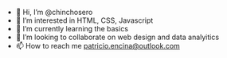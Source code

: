 - 👋 Hi, I’m @chinchosero
- 👀 I’m interested in HTML, CSS, Javascript
- 🌱 I’m currently learning the basics
- 💞️ I’m looking to collaborate on web design and data analyitics
- 📫 How to reach me patricio.encina@outlook.com

<!---
chinchosero/chinchosero is a ✨ special ✨ repository because its `README.md` (this file) appears on your GitHub profile.
You can click the Preview link to take a look at your changes.
--->
